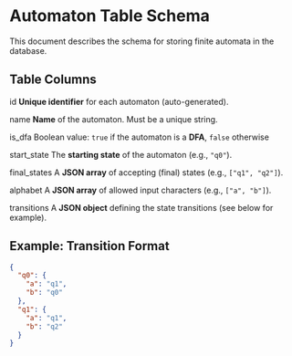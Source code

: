 # Automaton Table Schema

This document describes the schema for storing finite automata in the database.

## Table Columns

id              **Unique identifier** for each automaton (auto-generated).

name             **Name** of the automaton. Must be a unique string.

is_dfa           Boolean value: `true` if the automaton is a **DFA**, `false` otherwise

start_state      The **starting state** of the automaton (e.g., `"q0"`).

final_states     A **JSON array** of accepting (final) states (e.g., `["q1", "q2"]`).  

alphabet         A **JSON array** of allowed input characters (e.g., `["a", "b"]`).

transitions      A **JSON object** defining the state transitions (see below for example).


## Example: Transition Format

```json
{
  "q0": {
    "a": "q1",
    "b": "q0"
  },
  "q1": {
    "a": "q1",
    "b": "q2"
  }
}
